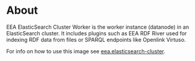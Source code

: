 # About

EEA ElasticSearch Cluster Worker is the worker instance (datanode) in an ElasticSearch cluster. It includes plugins such as EEA RDF River used for indexing RDF data from files or SPARQL endpoints like Openlink Virtuso.

For info on how to use this image see [eea.elasticsearch-cluster](https://github.com/eea/eea.elasticsearch-cluster/tree/master).
